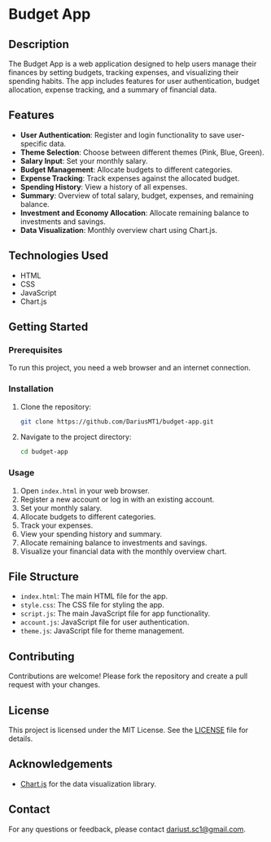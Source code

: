 # Budget App

## Description
The Budget App is a web application designed to help users manage their finances by setting budgets, tracking expenses, and visualizing their spending habits. The app includes features for user authentication, budget allocation, expense tracking, and a summary of financial data.

## Features
- **User Authentication**: Register and login functionality to save user-specific data.
- **Theme Selection**: Choose between different themes (Pink, Blue, Green).
- **Salary Input**: Set your monthly salary.
- **Budget Management**: Allocate budgets to different categories.
- **Expense Tracking**: Track expenses against the allocated budget.
- **Spending History**: View a history of all expenses.
- **Summary**: Overview of total salary, budget, expenses, and remaining balance.
- **Investment and Economy Allocation**: Allocate remaining balance to investments and savings.
- **Data Visualization**: Monthly overview chart using Chart.js.

## Technologies Used
- HTML
- CSS
- JavaScript
- Chart.js

## Getting Started

### Prerequisites
To run this project, you need a web browser and an internet connection.

### Installation
1. Clone the repository:
    ```bash
    git clone https://github.com/DariusMT1/budget-app.git
    ```
2. Navigate to the project directory:
    ```bash
    cd budget-app
    ```

### Usage
1. Open `index.html` in your web browser.
2. Register a new account or log in with an existing account.
3. Set your monthly salary.
4. Allocate budgets to different categories.
5. Track your expenses.
6. View your spending history and summary.
7. Allocate remaining balance to investments and savings.
8. Visualize your financial data with the monthly overview chart.

## File Structure
- `index.html`: The main HTML file for the app.
- `style.css`: The CSS file for styling the app.
- `script.js`: The main JavaScript file for app functionality.
- `account.js`: JavaScript file for user authentication.
- `theme.js`: JavaScript file for theme management.

## Contributing
Contributions are welcome! Please fork the repository and create a pull request with your changes.

## License
This project is licensed under the MIT License. See the [LICENSE](LICENSE) file for details.

## Acknowledgements
- [Chart.js](https://www.chartjs.org/) for the data visualization library.

## Contact
For any questions or feedback, please contact [dariust.sc1@gmail.com](mailto:dariust.sc1@gmail.com).


